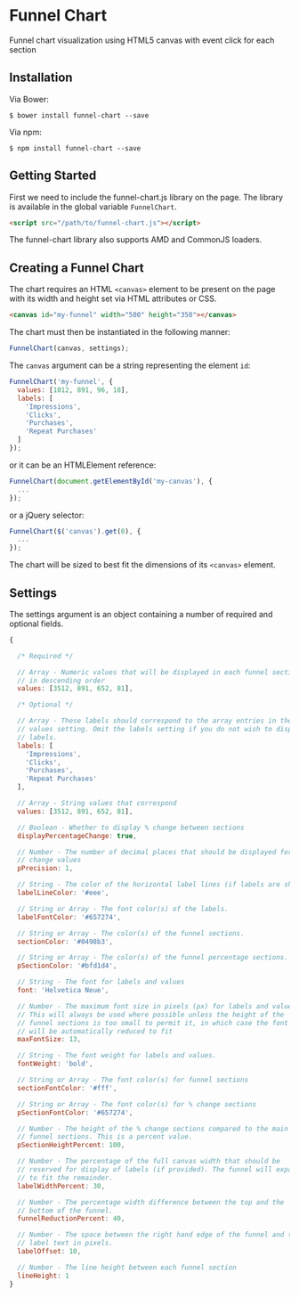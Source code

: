 # Funnel Chart

Funnel chart visualization using HTML5 canvas with event click for each section

## Installation

Via Bower:

```shell
$ bower install funnel-chart --save
```

Via npm:

```shell
$ npm install funnel-chart --save
```

## Getting Started

First we need to include the funnel-chart.js library on the page.
The library is available in the global variable `FunnelChart`.

```html
<script src="/path/to/funnel-chart.js"></script>
```

The funnel-chart library also supports AMD and CommonJS loaders.

## Creating a Funnel Chart

The chart requires an HTML `<canvas>` element to be present on the page with its width and height set via HTML attributes or CSS.

```html
<canvas id="my-funnel" width="500" height="350"></canvas>
```

The chart must then be instantiated in the following manner:

```js
FunnelChart(canvas, settings);
```

The `canvas` argument can be a string representing the element `id`:

```js
FunnelChart('my-funnel', {
  values: [1012, 891, 96, 18],
  labels: [
    'Impressions',
    'Clicks',
    'Purchases',
    'Repeat Purchases'
  ]
});
```

or it can be an HTMLElement reference:

```js
FunnelChart(document.getElementById('my-canvas'), {
  ...
});
```

or a jQuery selector:

```js
FunnelChart($('canvas').get(0), {
  ...
});
```

The chart will be sized to best fit the dimensions of its `<canvas>` element.

## Settings

The settings argument is an object containing a number of required and optional fields.

```js
{

  /* Required */

  // Array - Numeric values that will be displayed in each funnel section
  // in descending order
  values: [3512, 891, 652, 81],

  /* Optional */

  // Array - These labels should correspond to the array entries in the
  // values setting. Omit the labels setting if you do not wish to display
  // labels.
  labels: [
    'Impressions',
    'Clicks',
    'Purchases',
    'Repeat Purchases'
  ],

  // Array - String values that correspond
  values: [3512, 891, 652, 81],

  // Boolean - Whether to display % change between sections
  displayPercentageChange: true,

  // Number - The number of decimal places that should be displayed for %
  // change values
  pPrecision: 1,

  // String - The color of the horizontal label lines (if labels are shown)
  labelLineColor: '#eee',

  // String or Array - The font color(s) of the labels.
  labelFontColor: '#657274',

  // String or Array - The color(s) of the funnel sections.
  sectionColor: '#0498b3',

  // String or Array - The color(s) of the funnel percentage sections.
  pSectionColor: '#bfd1d4',

  // String - The font for labels and values
  font: 'Helvetica Neue',

  // Number - The maximum font size in pixels (px) for labels and values.
  // This will always be used where possible unless the height of the
  // funnel sections is too small to permit it, in which case the font size
  // will be automatically reduced to fit
  maxFontSize: 13,

  // String - The font weight for labels and values.
  fontWeight: 'bold',

  // String or Array - The font color(s) for funnel sections
  sectionFontColor: '#fff',

  // String or Array - The font color(s) for % change sections
  pSectionFontColor: '#657274',

  // Number - The height of the % change sections compared to the main
  // funnel sections. This is a percent value.
  pSectionHeightPercent: 100,

  // Number - The percentage of the full canvas width that should be
  // reserved for display of labels (if provided). The funnel will expand
  // to fit the remainder.
  labelWidthPercent: 30,

  // Number - The percentage width difference between the top and the
  // bottom of the funnel.
  funnelReductionPercent: 40,

  // Number - The space between the right hand edge of the funnel and the
  // label text in pixels.
  labelOffset: 10,

  // Number - The line height between each funnel section
  lineHeight: 1
}
```

